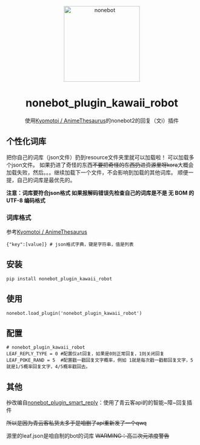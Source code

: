 <p align="center">
  <a href="https://v2.nonebot.dev/"><img src="https://v2.nonebot.dev/logo.png" width="200" height="200" alt="nonebot"></a>
</p>
<div align="center">

# nonebot_plugin_kawaii_robot

使用[Kyomotoi / AnimeThesaurus](https://github.com/Kyomotoi/AnimeThesaurus)的nonebot2的回复（文i）插件


</div>

## 个性化词库

把你自己的词库（json文件）扔到resource文件夹里就可以加载啦！
可以加载多个json文件。
如果扔进了奇怪的东西~~不要把奇怪的东西扔进资源里呀kora~~大概会加载失败，然后。。。继续加载下一个文件，不会影响到加载的其他词库。
顺便一提，自己的词库是最优先的。

__注意：词库要符合json格式 如果报解码错误先检查自己的词库是不是 无 BOM 的 UTF-8 编码格式__

### 词库格式

参考[Kyomotoi / AnimeThesaurus](https://github.com/Kyomotoi/AnimeThesaurus)

    {"key":[value]} # json格式字典，键是字符串，值是列表
    
## 安装
    pip install nonebot_plugin_kawaii_robot
## 使用
    nonebot.load_plugin('nonebot_plugin_kawaii_robot') 
## 配置
    # nonebot_plugin_kawaii_robot
    LEAF_REPLY_TYPE = 0 #配置仅at回复，如果是0则正常回复，1则关闭回复
    LEAF_POKE_RAND = 5  #配置戳一戳回复文字概率，例如 1就是每次戳一戳都回复文字，5就是1/5概率回复文字，4/5概率戳回去。

## 其他
~~抄~~改编自[nonebot_plugin_smart_reply](https://github.com/Special-Week/nonebot_plugin_smart_reply)：使用了青云客api的的智能~障~回复插件

~~所以是因为青云客私货太多于是咱删了api重新发了一个qwq~~

源里的leaf.json是咱自制的bot的词库   ~~WARMING：高二次元浓度警告~~
